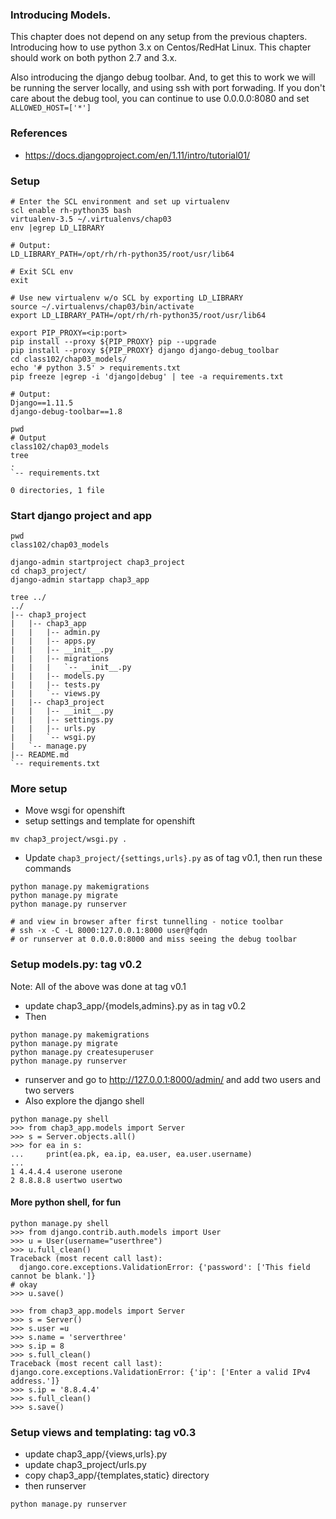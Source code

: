### Introducing Models.

This chapter does not depend on any setup from the previous chapters.
Introducing how to use python 3.x on Centos/RedHat Linux. This chapter
should work on both python 2.7 and 3.x.

Also introducing the django debug toolbar.  And, to get this to work we will be
running the server locally, and using ssh with port forwading.  If you don't care
about the debug tool, you can continue to use 0.0.0.0:8080 and set `ALLOWED_HOST=['*']`

### References
* https://docs.djangoproject.com/en/1.11/intro/tutorial01/

### Setup

```
# Enter the SCL environment and set up virtualenv
scl enable rh-python35 bash
virtualenv-3.5 ~/.virtualenvs/chap03
env |egrep LD_LIBRARY

# Output:
LD_LIBRARY_PATH=/opt/rh/rh-python35/root/usr/lib64

# Exit SCL env
exit

# Use new virtualenv w/o SCL by exporting LD_LIBRARY
source ~/.virtualenvs/chap03/bin/activate
export LD_LIBRARY_PATH=/opt/rh/rh-python35/root/usr/lib64

export PIP_PROXY=<ip:port>
pip install --proxy ${PIP_PROXY} pip --upgrade
pip install --proxy ${PIP_PROXY} django django-debug_toolbar
cd class102/chap03_models/
echo '# python 3.5' > requirements.txt
pip freeze |egrep -i 'django|debug' | tee -a requirements.txt

# Output:
Django==1.11.5
django-debug-toolbar==1.8

pwd
# Output
class102/chap03_models
tree
.
`-- requirements.txt

0 directories, 1 file
```

### Start django project and app
```
pwd
class102/chap03_models

django-admin startproject chap3_project
cd chap3_project/
django-admin startapp chap3_app

tree ../
../
|-- chap3_project
|   |-- chap3_app
|   |   |-- admin.py
|   |   |-- apps.py
|   |   |-- __init__.py
|   |   |-- migrations
|   |   |   `-- __init__.py
|   |   |-- models.py
|   |   |-- tests.py
|   |   `-- views.py
|   |-- chap3_project
|   |   |-- __init__.py
|   |   |-- settings.py
|   |   |-- urls.py
|   |   `-- wsgi.py
|   `-- manage.py
|-- README.md
`-- requirements.txt
```

### More setup
* Move wsgi for openshift
* setup settings and template for openshift

```
mv chap3_project/wsgi.py .
```

* Update `chap3_project/{settings,urls}.py` as of tag v0.1, then run these commands

```
python manage.py makemigrations
python manage.py migrate
python manage.py runserver

# and view in browser after first tunnelling - notice toolbar
# ssh -x -C -L 8000:127.0.0.1:8000 user@fqdn
# or runserver at 0.0.0.0:8000 and miss seeing the debug toolbar
```

### Setup models.py: tag v0.2
Note: All of the above was done at tag v0.1

* update chap3_app/{models,admins}.py as in tag v0.2
* Then
```
python manage.py makemigrations
python manage.py migrate
python manage.py createsuperuser
python manage.py runserver
```

* runserver and go to http://127.0.0.1:8000/admin/ and add two users and two servers
* Also explore the django shell

```
python manage.py shell
>>> from chap3_app.models import Server
>>> s = Server.objects.all()
>>> for ea in s:
...     print(ea.pk, ea.ip, ea.user, ea.user.username)
...
1 4.4.4.4 userone userone
2 8.8.8.8 usertwo usertwo
```

#### More python shell, for fun
```
python manage.py shell
>>> from django.contrib.auth.models import User
>>> u = User(username="userthree")
>>> u.full_clean()
Traceback (most recent call last):
  django.core.exceptions.ValidationError: {'password': ['This field cannot be blank.']}
# okay
>>> u.save()

>>> from chap3_app.models import Server
>>> s = Server()
>>> s.user =u
>>> s.name = 'serverthree'
>>> s.ip = 8
>>> s.full_clean()
Traceback (most recent call last):
django.core.exceptions.ValidationError: {'ip': ['Enter a valid IPv4 address.']}
>>> s.ip = '8.8.4.4'
>>> s.full_clean()
>>> s.save()
```

### Setup views and templating: tag v0.3
* update chap3_app/{views,urls}.py
* update chap3_project/urls.py
* copy chap3_app/{templates,static} directory
* then runserver

```
python manage.py runserver
```

